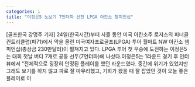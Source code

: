 ```yaml
---
categories: i
title: "이정은5 노보기 7언더파 선전 LPGA 아칸소 챔피언십"
---
```

[골프한국 강명주 기자] 24일(한국시간)부터 사흘 동안 미국 아칸소주 로저스의 피너클 컨트리클럽(파71)에서 막을 올린 미국여자프로골프(LPGA) 투어 월마트 NW 아칸소 챔피언십(총상금 230만달러)이 펼쳐지고 있다. LPGA 투어 첫 우승에 도전하는 이정은5는 대회 첫날 버디 7개로 공동 선두(7언더파)에 나섰다.이정은5는 1라운드 경기 후 인터뷰에서 "전체적으로 굉장히 안정된 플레이를 했던 라운드였다. 중간에 위기가 있었지만 그래도 보기를 하지 않고 파로 잘 마무리했고, 기회가 왔을 때 잘 잡았던 것이 오늘 좋은 플레이로 이